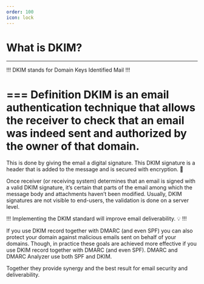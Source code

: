 ```yaml
---
order: 100
icon: lock
---
```


# What is DKIM?

---

!!!
DKIM stands for Domain Keys Identified Mail
!!!

=== Definition
DKIM is an email authentication technique that allows the receiver to check that an email was indeed sent and authorized by the owner of that domain.
===

This is done by giving the email a digital signature. This DKIM signature is a header that is added to the message and is secured with encryption. :key:

Once receiver (or receiving system) determines that an email is signed with a valid DKIM signature, it’s certain that parts of the email among which the message body and attachments haven’t been modified. Usually, DKIM signatures are not visible to end-users, the validation is done on a server level.

!!!
Implementing the DKIM standard will improve email deliverability. :bulb:
!!!

If you use DKIM record together with DMARC (and even SPF) you can also protect your domain against malicious emails sent on behalf of your domains. Though, in practice these goals are achieved more effective if you use DKIM record together with DMARC (and even SPF). DMARC and DMARC Analyzer use both SPF and DKIM.

Together they provide synergy and the best result for email security and deliverability.
